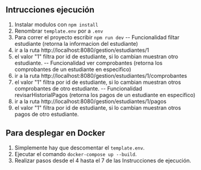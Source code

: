 ## Intrucciones ejecución

1. Instalar modulos con `npm install`
2. Renombrar `template.env` por a `.env`
3. Para correr el proyecto escribir `npm run dev`
-- Funcionalidad filtar estudiante (retorna la informacion del estudiante)
4. ir a la ruta http://localhost:8080/gestion/estudiantes/1
5. el valor "1" filtra por id de estudiante, si lo cambian muestran otro estudiante.
-- Funcionalidad ver comprobantes  (retorna los comprobantes de un estudiante en especifico)
6. ir a la ruta http://localhost:8080/gestion/estudiantes/1/comprobantes
7. el valor "1" filtra por id de estudiante, si lo cambian muestran otros comprobantes de otro estudiante.
-- Funcionalidad revisarHistorialPagos  (retorna los pagos de un estudiante en especifico)
6. ir a la ruta http://localhost:8080/gestion/estudiantes/1/pagos
7. el valor "1" filtra por id de estudiante, si lo cambian muestran otros pagos de otro estudiante.

## Para desplegar en Docker
1. Simplemente hay que descomentar el `template.env`.
2. Ejecutar el comando `docker-compose up --build`.
3. Realizar pasos desde el 4 hasta el 7 de las Instrucciones de ejecución.